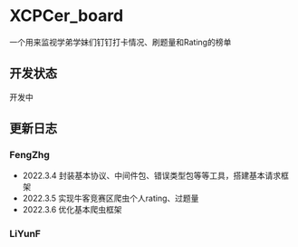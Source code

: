 # XCPCer_board
一个用来监视学弟学妹们钉钉打卡情况、刷题量和Rating的榜单



## 开发状态

开发中



## 更新日志

### FengZhg

- 2022.3.4 封装基本协议、中间件包、错误类型包等等工具，搭建基本请求框架
- 2022.3.5 实现牛客竞赛区爬虫个人rating、过题量
- 2022.3.6 优化基本爬虫框架



### LiYunF

